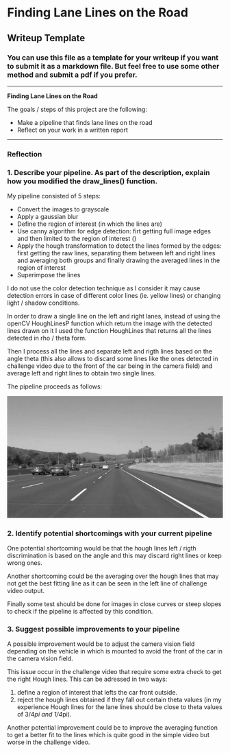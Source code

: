 # **Finding Lane Lines on the Road** 

## Writeup Template

### You can use this file as a template for your writeup if you want to submit it as a markdown file. But feel free to use some other method and submit a pdf if you prefer.

---

**Finding Lane Lines on the Road**

The goals / steps of this project are the following:
* Make a pipeline that finds lane lines on the road
* Reflect on your work in a written report


[//]: # (Image References)

[image1]: ./pipeline_progress_images/1_gray_image.jpg "Grayscaled"
[image2]: ./pipeline_progress_images/2_blurred_image.jpg "Blurred"
[image3]: ./pipeline_progress_images/3_edges_image.jpg "Edges"
[image4]: ./pipeline_progress_images/3_masked_edges_image.jpg "Region limited edges"
[image5]: ./pipeline_progress_images/4_hough_lines_image.jpg "Hough lines"
[image6]: ./pipeline_progress_images/4_average_hough_line_image.jpg "Average Hough lines"
[image7]: ./pipeline_progress_images/4_masked_averaged_image.jpg "Region limited average Hough lines"
[image8]: ./pipeline_progress_images/5_weighed_lined_image.jpg "Final result"


---

### Reflection

### 1. Describe your pipeline. As part of the description, explain how you modified the draw_lines() function.

My pipeline consisted of 5 steps:
- Convert the images to grayscale
- Apply a gaussian blur
- Define the region of interest (in which the lines are)
- Use canny algorithm for edge detection: firt getting full image edges and then limited to the region of interest ()
- Apply the hough transformation to detect the lines formed by the edges: first getting the raw lines, separating them between left and right lines and averaging both groups and finally drawing the averaged lines in the region of interest
- Superimpose the lines

I do not use the color detection technique as I consider it may cause detection errors in case of different color lines (ie. yellow lines) or changing light / shadow conditions.

In order to draw a single line on the left and right lanes, instead of using the openCV HoughLinesP function which return the image with the detected lines drawn on it I used the function HoughLines that returns all the lines detected in rho / theta form.

Then I process all the lines and separate left and rigth lines based on the angle theta (this also allows to discard some lines like the ones detected in challenge video due to the front of the car being in the camera field) and average left and right lines to obtain two single lines.

The pipeline proceeds as follows:

![alt text][image1]


### 2. Identify potential shortcomings with your current pipeline


One potential shortcoming would be that the hough lines left / rigth discrimination is based on the angle and this may discard right lines or keep wrong ones.

Another shortcoming could be the averaging over the hough lines that may not get the best fitting line as it can be seen in the left line of challenge video output.

Finally some test should be done for images in close curves or steep slopes to check if the pipeline is affected by this condition.


### 3. Suggest possible improvements to your pipeline

A possible improvement would be to adjust the camera vision field depending on the vehicle in which is mounted to avoid the front of the car in the camera vision field.

This issue occur in the challenge video that require some extra check to get the right Hough lines. This can be adressed in two ways:
1. define a region of interest that lefts the car front outside.
2. reject the hough lines obtained if they fall out certain theta values (in my experience Hough lines for the lane lines should be close to theta values of 3/4*pi and 1/4*pi).

Another potential improvement could be to improve the averaging function to get a better fit to the lines which is quite good in the simple video but worse in the challenge video.
